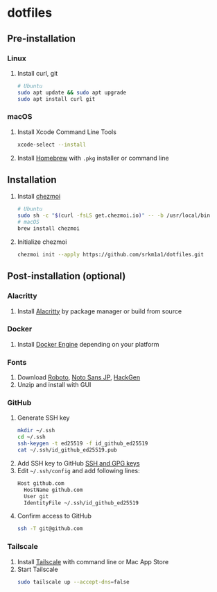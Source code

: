 # dotfiles
## Pre-installation
### Linux
1. Install curl, git
   ```bash
   # Ubuntu
   sudo apt update && sudo apt upgrade
   sudo apt install curl git
   ```

### macOS
1. Install Xcode Command Line Tools
   ```bash
   xcode-select --install
   ```
1. Install [Homebrew](https://brew.sh/) with `.pkg` installer or command line

## Installation
1. Install [chezmoi](https://www.chezmoi.io/)
   ```bash
   # Ubuntu
   sudo sh -c "$(curl -fsLS get.chezmoi.io)" -- -b /usr/local/bin
   # macOS
   brew install chezmoi
   ```
1. Initialize chezmoi
   ```bash
   chezmoi init --apply https://github.com/srkm1a1/dotfiles.git
   ```

## Post-installation (optional)
### Alacritty
1. Install [Alacritty](https://github.com/alacritty/alacritty/blob/master/INSTALL.md) by package manager or build from source

### Docker
1. Install [Docker Engine](https://docs.docker.com/engine/install/) depending on your platform

### Fonts
1. Download [Roboto](https://fonts.google.com/specimen/Roboto), [Noto Sans JP](https://fonts.google.com/noto/specimen/Noto+Sans+JP), [HackGen](https://github.com/yuru7/HackGen/releases/latest)
2. Unzip and install with GUI

### GitHub
1. Generate SSH key
   ```bash
   mkdir ~/.ssh
   cd ~/.ssh
   ssh-keygen -t ed25519 -f id_github_ed25519
   cat ~/.ssh/id_github_ed25519.pub
   ```
1. Add SSH key to GitHub [SSH and GPG keys](https://github.com/settings/keys)
1. Edit `~/.ssh/config` and add following lines:
   ```bash
   Host github.com
     HostName github.com
     User git
     IdentityFile ~/.ssh/id_github_ed25519
   ```
1. Confirm access to GitHub
   ```bash
   ssh -T git@github.com
   ```

### Tailscale
1. Install [Tailscale](https://tailscale.com/download/) with command line or Mac App Store
1. Start Tailscale
   ```bash
   sudo tailscale up --accept-dns=false
   ```
